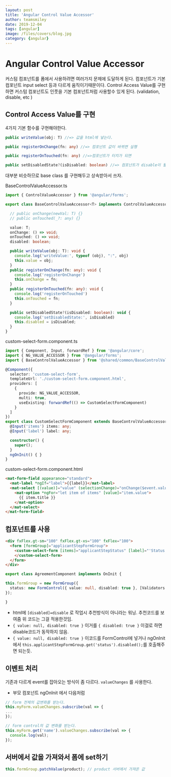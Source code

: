 ```yaml
---
layout: post
title: 'Angular Control Value Accessor' 
author: teamsmiley
date: 2019-12-04
tags: [angular]
image: /files/covers/blog.jpg
category: {angular}
---
```


# Angular Control Value Accessor
커스텀 컴포넌트를 폼에서 사용하려면 여러가지 문제에 도달하게 된다. 컴포넌트가 기본 컴포넌트 input select 등과 다르게 움직이기때문이다. Control Access Value를 구현하면 커스텀 컴포넌트도 인풋을 기본 컴포넌트처럼 사용할수 있게 된다. (validation, disable, etc )

## Control Access Value를 구현

4가지 기본 함수를 구현해야한다.
```ts
public writeValue(obj: T) //=> 값을 html에 넣는다.

public registerOnChange(fn: any) //=> 컴포넌트 값이 바뀌면 실행

public registerOnTouched(fn: any) //=>컴포넌트가 터치가 되면

public setDisabledState?(isDisabled: boolean) //=> 컴포넌트가 disable이 될때
```

대부분 비슷하므로 base class 를 구현해두고 상속받아서 쓰자.

BaseControlValueAccessor.ts
```ts
import { ControlValueAccessor } from '@angular/forms';

export class BaseControlValueAccessor<T> implements ControlValueAccessor {

  // public onChange(newVal: T) {}
  // public onTouched(_?: any) {}

  value: T;
  onChange: () => void;
  onTouched: () => void;
  disabled: boolean;

  public writeValue(obj: T): void {
    console.log('writeValue:', typeof (obj), ":", obj)
    this.value = obj;
  }
  public registerOnChange(fn: any): void {
    console.log('registerOnChange')
    this.onChange = fn;
  }
  public registerOnTouched(fn: any): void {
    console.log('registerOnTouched')
    this.onTouched = fn;
  }

  public setDisabledState?(isDisabled: boolean): void {
    console.log('setDisabledState:', isDisabled)
    this.disabled = isDisabled;
  }
}
```
custom-select-form.component.ts
```ts
import { Component, Input, forwardRef } from '@angular/core';
import { NG_VALUE_ACCESSOR } from '@angular/forms';
import { BaseControlValueAccessor } from '@shared/common/BaseControlValueAccessor';

@Component({
  selector: 'custom-select-form',
  templateUrl: './custom-select-form.component.html',
  providers: [
    {
      provide: NG_VALUE_ACCESSOR,
      multi: true,
      useExisting: forwardRef(() => CustomSelectFormComponent)
    }
  ]
})
export class CustomSelectFormComponent extends BaseControlValueAccessor<string> {
  @Input('items') items: any;
  @Input('label') label: any;

  constructor() {
    super();
  }
  ngOnInit() { }
}
```
custom-select-form.component.html
```html
<mat-form-field appearance="standard">
  <mat-label *ngIf="label">{{label}}</mat-label>
  <mat-select [(value)]="value" (selectionChange)="onChange($event.value)" (blur)="onTouched()">
    <mat-option *ngFor="let item of items" [value]="item.value">
      {{ item.title }}
    </mat-option>
  </mat-select>
</mat-form-field>
```

## 컴포넌트를 사용

```html
<div fxFlex.gt-sm="100" fxFlex.gt-xs="100" fxFlex="100">
  <form [formGroup]="applicantStepFormGroup">
    <custom-select-form [items]="applicantStepStatus" [label]="'Status'" formControlName="status">
    </custom-select-form>
  </form>
</div>
```

```ts
export class AgreementComponent implements OnInit {

this.formGroup = new FormGroup({
  status: new FormControl({ value: null, disabled: true }, [Validators.required]) 
});

}
```

* html에 `[disabled]=disable` 로 작업시 추천방식이 아니라는 워닝. 추천코드를 보여줌 위 코드는 그걸 적용한것임.
* `{ value: null, disabled: true }` 이거를 `{ disabled: true }` 이걸로 하면 disable코드가 동작하지 않음.
* `{ value: null, disabled: true }` 이코드를 FormControl에 넣거나 ngOnInit에서 `this.applicantStepFormGroup.get('status').disabled();`를 호출해주면 되는듯.

## 이벤트 처리

기존과 다르게 event를 잡아오는 방식이 좀 다르다. `valueChanges` 를 사용한다.

* 부모 컴포넌트 ngOnInit 에서 다음처럼

```ts
// form 전체의 값변화를 받는다.
this.myForm.valueChanges.subscribe(val => {
...
});

// form control의 값 변화를 받는다.
this.myForm.get('name').valueChanges.subscribe(val => {
  console.log(val);
});
```

## 서버에서 값을 가져와서 폼에 set하기
```ts
this.formGroup.patchValue(product); // product 서버에서 가져온 값
```



